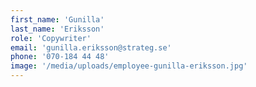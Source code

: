 ```yaml
---
first_name: 'Gunilla'
last_name: 'Eriksson'
role: 'Copywriter'
email: 'gunilla.eriksson@strateg.se'
phone: '070-184 44 48'
image: '/media/uploads/employee-gunilla-eriksson.jpg'
---
```

